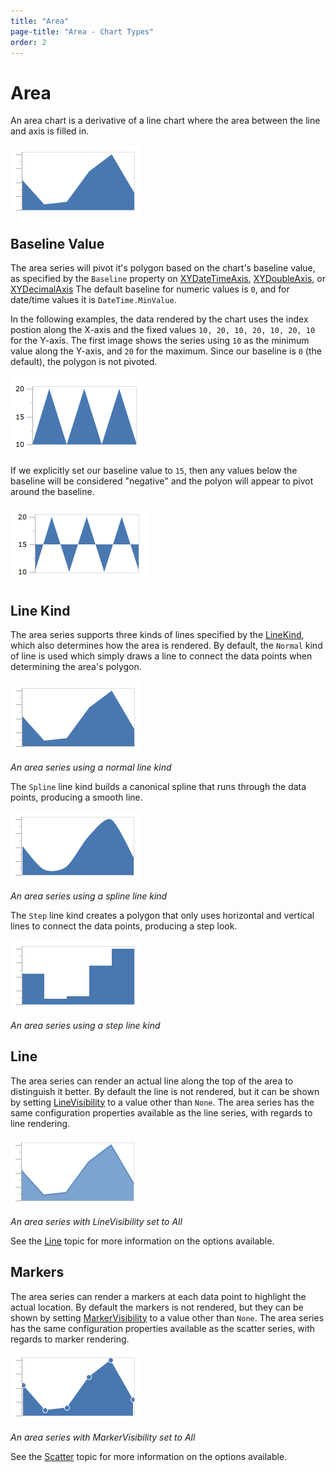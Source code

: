 ```yaml
---
title: "Area"
page-title: "Area - Chart Types"
order: 2
---
```

# Area

An area chart is a derivative of a line chart where the area between the line and axis is filled in.

![Screenshot](../images/chart-types-area1.png)

## Baseline Value

The area series will pivot it's polygon based on the chart's baseline value, as specified by the `Baseline` property on [XYDateTimeAxis](xref:@ActiproUIRoot.Controls.Charts.XYDateTimeAxis), [XYDoubleAxis](xref:@ActiproUIRoot.Controls.Charts.XYDoubleAxis), or [XYDecimalAxis](xref:@ActiproUIRoot.Controls.Charts.XYDecimalAxis) The default baseline for numeric values is `0`, and for date/time values it is `DateTime.MinValue`.

In the following examples, the data rendered by the chart uses the index postion along the X-axis and the fixed values `10, 20, 10, 20, 10, 20, 10` for the Y-axis.  The first image shows the series using `10` as the minimum value along the Y-axis, and `20` for the maximum.  Since our baseline is `0` (the default), the polygon is not pivoted.

![Screenshot](../images/chart-types-area2.png)

If we explicitly set our baseline value to `15`, then any values below the baseline will be considered "negative" and the polyon will appear to pivot around the baseline.

![Screenshot](../images/chart-types-area3.png)

## Line Kind

The area series supports three kinds of lines specified by the [LineKind](xref:@ActiproUIRoot.Controls.Charts.Primitives.LineSeriesBase.LineKind), which also determines how the area is rendered.  By default, the `Normal` kind of line is used which simply draws a line to connect the data points when determining the area's polygon.

![Screenshot](../images/chart-types-area4.png)

*An area series using a normal line kind*

The `Spline` line kind builds a canonical spline that runs through the data points, producing a smooth line.

![Screenshot](../images/chart-types-area5.png)

*An area series using a spline line kind*

The `Step` line kind creates a polygon that only uses horizontal and vertical lines to connect the data points, producing a step look.

![Screenshot](../images/chart-types-area6.png)

*An area series using a step line kind*

## Line

The area series can render an actual line along the top of the area to distinguish it better.  By default the line is not rendered, but it can be shown by setting [LineVisibility](xref:@ActiproUIRoot.Controls.Charts.AreaSeries.LineVisibility) to a value other than `None`.  The area series has the same configuration properties available as the line series, with regards to line rendering.

![Screenshot](../images/chart-types-area7.png)

*An area series with LineVisibility set to All*

See the [Line](line.md) topic for more information on the options available.

## Markers

The area series can render a markers at each data point to highlight the actual location.  By default the markers is not rendered, but they can be shown by setting [MarkerVisibility](xref:@ActiproUIRoot.Controls.Charts.Primitives.LineSeriesBase.MarkerVisibility) to a value other than `None`.  The area series has the same configuration properties available as the scatter series, with regards to marker rendering.

![Screenshot](../images/chart-types-area8.png)

*An area series with MarkerVisibility set to All*

See the [Scatter](scatter.md) topic for more information on the options available.
